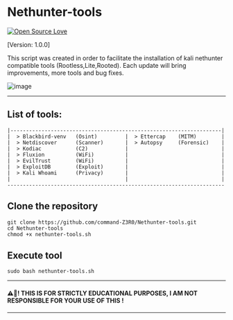 # Nethunter-tools
[![Open Source Love](https://badges.frapsoft.com/os/v1/open-source.svg?v=102)](https://github.com/command-z3r0?tab=repositories) 

[Version: 1.0.0]

This script was created in order to facilitate the installation of kali nethunter compatible tools (Rootless,Lite,Rooted). Each update will bring improvements, more tools and bug fixes.

![image](https://raw.githubusercontent.com/command-Z3R0/Nethunter-tools/main/Nethunter-tools.png)

---------------------------------------------------

## List of tools:
```shell
|--------------------------------------------------------------------| 
|  > Blackbird-venv   (Osint)         |  > Ettercap    (MITM)        |
|  > Netdiscover      (Scanner)       |  > Autopsy     (Forensic)    |
|  > Kodiac           (C2)            |                              |
|  > Fluxion          (WiFi)          |                              |             
|  > EvilTrust        (WiFi)          |                              |
|  > ExploitDB        (Exploit)       |                              |
|  > Kali Whoami      (Privacy)       |                              | 
|                                     |                              |
----------------------------------------------------------------------
```



## Clone the repository
```shell
git clone https://github.com/command-Z3R0/Nethunter-tools.git
cd Nethunter-tools
chmod +x nethunter-tools.sh
```
## Execute tool
```shell
sudo bash nethunter-tools.sh
```

-----------------------------------------------------------------------------------------------------
#### ⚠️🚧! THIS IS FOR STRICTLY EDUCATIONAL PURPOSES, I AM NOT RESPONSIBLE FOR YOUR USE OF THIS !
------------------------------------------------------------------------------------------------------
